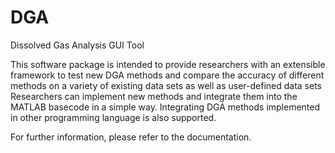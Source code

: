 # DGA
Dissolved Gas Analysis GUI Tool

This software package is intended to provide researchers with an extensible framework to test new DGA methods and compare the accuracy of different methods on a variety of existing data sets as well as user-defined data sets 
Researchers can implement new methods and integrate them into the MATLAB basecode in a simple way. 
Integrating DGA methods implemented in other programming language is also supported.

For further information, please refer to the documentation.
